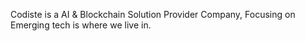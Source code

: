 Codiste is a AI & Blockchain Solution Provider Company, Focusing on Emerging tech is where we live in.
